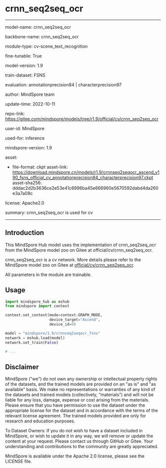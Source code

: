 # crnn_seq2seq_ocr

---

model-name: crnn_seq2seq_ocr

backbone-name: crnn_seq2seq_ocr

module-type: cv-scene_text_recognition

fine-tunable: True

model-version: 1.9

train-dataset: FSNS

evaluation: annotationprecision84 | characterprecision97

author: MindSpore team

update-time: 2022-10-11

repo-link: <https://gitee.com/mindspore/models/tree/r1.9/official/cv/crnn_seq2seq_ocr>

user-id: MindSpore

used-for: inference

mindspore-version: 1.9

asset:

-
    file-format: ckpt
    asset-link: <https://download.mindspore.cn/models/r1.9/crnnseq2seqocr_ascend_v190_fsns_official_cv_annotationprecision84_characterprecision97.ckpt>
    asset-sha256: dddac2d2b3636ce2e53e41c6996ba45e666960e5670592dabd4da260e3a7a08c

license: Apache2.0

summary: crnn_seq2seq_ocr is used for cv

---

## Introduction

This MindSpore Hub model uses the implementation of crnn_seq2seq_ocr from the MindSpore model zoo on Gitee at official/cv/crnn_seq2seq_ocr.

crnn_seq2seq_ocr is a cv network. More details please refer to the MindSpore model zoo on Gitee at [official/cv/crnn_seq2seq_ocr](https://gitee.com/mindspore/models/blob/r1.9/official/cv/crnn_seq2seq_ocr/README.md).

All parameters in the module are trainable.

## Usage

```python
import mindspore_hub as mshub
from mindspore import context

context.set_context(mode=context.GRAPH_MODE,
                    device_target="Ascend",
                    device_id=0)

model = "mindspore/1.9/crnnseq2seqocr_fsns"
network = mshub.load(model)
network.set_train(False)

# ...
```

## Disclaimer

MindSpore ("we") do not own any ownership or intellectual property rights of the datasets, and the trained models are provided on an "as is" and "as available" basis. We make no representations or warranties of any kind of the datasets and trained models (collectively, “materials”) and will not be liable for any loss, damage, expense or cost arising from the materials. Please ensure that you have permission to use the dataset under the appropriate license for the dataset and in accordance with the terms of the relevant license agreement. The trained models provided are only for research and education purposes.

To Dataset Owners: If you do not wish to have a dataset included in MindSpore, or wish to update it in any way, we will remove or update the content at your request. Please contact us through GitHub or Gitee. Your understanding and contributions to the community are greatly appreciated.

MindSpore is available under the Apache 2.0 license, please see the LICENSE file.
